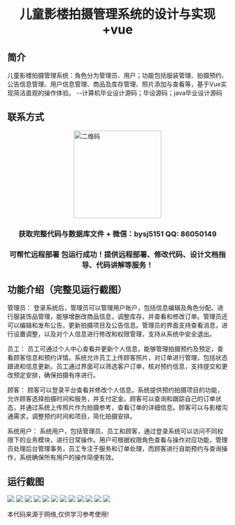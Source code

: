 <p><h1 align="center">儿童影楼拍摄管理系统的设计与实现+vue</h1></p>

## 简介
儿童影楼拍摄管理系统：角色分为管理员、用户；功能包括服装管理、拍摄预约、公告信息管理、用户信息管理、商品及库存管理、照片添加与查看等，基于Vue实现简洁直观的操作体验。    --计算机毕业设计源码；毕设源码；java毕业设计源码


## 联系方式
<img src="https://bs-1329754181.cos.ap-shanghai.myqcloud.com/wx.jpg" alt="二维码" style="display: block; margin: 0 auto;" width="200px">
<p><h3 align="center">获取完整代码与数据库文件 + 微信：bysj5151 QQ: 86050149</h3></p>
<p><h3 align="center">可帮忙远程部署 包运行成功！提供远程部署、修改代码、设计文档指导、代码讲解等服务！</h3></p>

## 功能介绍（完整见运行截图）
管理员： 登录系统后，管理员可以管理用户账户，包括信息编辑及角色分配。进行服装饰品管理，能够增删改商品信息，调整库存，并查看和修改订单。管理员还可以编辑和发布公告，更新拍摄项目及公告信息。管理员的界面支持查看消息，进行设置调整，以及对个人信息进行修改和权限管理，支持从系统中安全退出。

员工： 员工可通过个人中心查看并更新个人信息，能够管理拍摄预约及预定，查看顾客信息和预约详情。系统允许员工上传顾客照片，对订单进行管理，包括状态跟进和信息更新。员工通过界面可以筛选客户订单，核对预约信息，支持提交和更改预定安排，确保拍摄有序进行。

顾客： 顾客可以登录平台查看并修改个人信息。系统提供预约拍摄项目的功能，允许顾客选择拍摄时间和服务，并支付定金。顾客可以查询和跟踪自己的订单状态，并通过系统上传照片作为拍摄参考，查看订单的详细信息。顾客可以与影楼沟通需求，调整预约时间和项目，简化拍摄安排。

系统用户： 系统用户，包括管理员、员工和顾客，通过登录系统可以访问不同权限下的业务模块，进行日常操作。用户可根据权限角色查看与操作对应功能，管理员处理后台管理事务，员工专注于服务和订单处理，而顾客进行自助预约与查询操作，系统确保所有用户的操作简便有效。


## 运行截图
![](https://bs-1329754181.cos.ap-shanghai.myqcloud.com/ssm/ChildrenPhotoStudioManagementSystem/img/001.jpg)
![](https://bs-1329754181.cos.ap-shanghai.myqcloud.com/ssm/ChildrenPhotoStudioManagementSystem/img/002.jpg)
![](https://bs-1329754181.cos.ap-shanghai.myqcloud.com/ssm/ChildrenPhotoStudioManagementSystem/img/003.jpg)
![](https://bs-1329754181.cos.ap-shanghai.myqcloud.com/ssm/ChildrenPhotoStudioManagementSystem/img/004.jpg)
![](https://bs-1329754181.cos.ap-shanghai.myqcloud.com/ssm/ChildrenPhotoStudioManagementSystem/img/005.jpg)
![](https://bs-1329754181.cos.ap-shanghai.myqcloud.com/ssm/ChildrenPhotoStudioManagementSystem/img/006.jpg)
![](https://bs-1329754181.cos.ap-shanghai.myqcloud.com/ssm/ChildrenPhotoStudioManagementSystem/img/007.jpg)
![](https://bs-1329754181.cos.ap-shanghai.myqcloud.com/ssm/ChildrenPhotoStudioManagementSystem/img/008.jpg)
![](https://bs-1329754181.cos.ap-shanghai.myqcloud.com/ssm/ChildrenPhotoStudioManagementSystem/img/009.jpg)
![](https://bs-1329754181.cos.ap-shanghai.myqcloud.com/ssm/ChildrenPhotoStudioManagementSystem/img/010.jpg)
![](https://bs-1329754181.cos.ap-shanghai.myqcloud.com/ssm/ChildrenPhotoStudioManagementSystem/img/011.jpg)
![](https://bs-1329754181.cos.ap-shanghai.myqcloud.com/ssm/ChildrenPhotoStudioManagementSystem/img/012.jpg)

<p>本代码来源于网络,仅供学习参考使用!</p>
